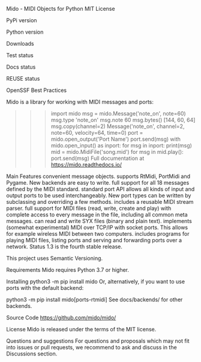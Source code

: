 Mido - MIDI Objects for Python
MIT License

PyPi version

Python version

Downloads

Test status

Docs status

REUSE status

OpenSSF Best Practices

Mido is a library for working with MIDI messages and ports:

>>> import mido
>>> msg = mido.Message('note_on', note=60)
>>> msg.type
'note_on'
>>> msg.note
60
>>> msg.bytes()
[144, 60, 64]
>>> msg.copy(channel=2)
Message('note_on', channel=2, note=60, velocity=64, time=0)
port = mido.open_output('Port Name')
port.send(msg)
with mido.open_input() as inport:
    for msg in inport:
        print(msg)
mid = mido.MidiFile('song.mid')
for msg in mid.play():
    port.send(msg)
Full documentation at https://mido.readthedocs.io/

Main Features
convenient message objects.
supports RtMidi, PortMidi and Pygame. New backends are easy to write.
full support for all 18 messages defined by the MIDI standard.
standard port API allows all kinds of input and output ports to be used interchangeably. New port types can be written by subclassing and overriding a few methods.
includes a reusable MIDI stream parser.
full support for MIDI files (read, write, create and play) with complete access to every message in the file, including all common meta messages.
can read and write SYX files (binary and plain text).
implements (somewhat experimental) MIDI over TCP/IP with socket ports. This allows for example wireless MIDI between two computers.
includes programs for playing MIDI files, listing ports and serving and forwarding ports over a network.
Status
1.3 is the fourth stable release.

This project uses Semantic Versioning.

Requirements
Mido requires Python 3.7 or higher.

Installing
python3 -m pip install mido
Or, alternatively, if you want to use ports with the default backend:

python3 -m pip install mido[ports-rtmidi]
See docs/backends/ for other backends.

Source Code
https://github.com/mido/mido/

License
Mido is released under the terms of the MIT license.

Questions and suggestions
For questions and proposals which may not fit into issues or pull requests, we recommend to ask and discuss in the Discussions section.
